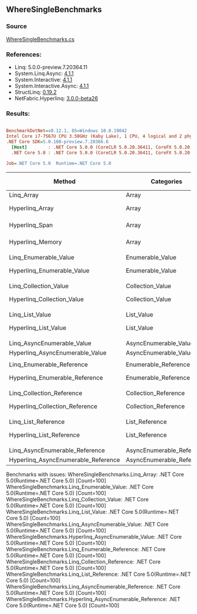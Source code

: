 ﻿## WhereSingleBenchmarks

### Source
[WhereSingleBenchmarks.cs](../NetFabric.Hyperlinq.Benchmarks/Benchmarks/WhereSingleBenchmarks.cs)

### References:
- Linq: 5.0.0-preview.7.20364.11
- System.Linq.Async: [4.1.1](https://www.nuget.org/packages/System.Linq.Async/4.1.1)
- System.Interactive: [4.1.1](https://www.nuget.org/packages/System.Interactive/4.1.1)
- System.Interactive.Async: [4.1.1](https://www.nuget.org/packages/System.Interactive.Async/4.1.1)
- StructLinq: [0.19.2](https://www.nuget.org/packages/StructLinq/0.19.2)
- NetFabric.Hyperlinq: [3.0.0-beta26](https://www.nuget.org/packages/NetFabric.Hyperlinq/3.0.0-beta26)

### Results:
``` ini

BenchmarkDotNet=v0.12.1, OS=Windows 10.0.19042
Intel Core i7-7567U CPU 3.50GHz (Kaby Lake), 1 CPU, 4 logical and 2 physical cores
.NET Core SDK=5.0.100-preview.7.20366.6
  [Host]        : .NET Core 5.0.0 (CoreCLR 5.0.20.36411, CoreFX 5.0.20.36411), X64 RyuJIT
  .NET Core 5.0 : .NET Core 5.0.0 (CoreCLR 5.0.20.36411, CoreFX 5.0.20.36411), X64 RyuJIT

Job=.NET Core 5.0  Runtime=.NET Core 5.0  

```
|                              Method |                Categories | Count |     Mean |    Error |   StdDev | Ratio | RatioSD |  Gen 0 | Gen 1 | Gen 2 | Allocated |
|------------------------------------ |-------------------------- |------ |---------:|---------:|---------:|------:|--------:|-------:|------:|------:|----------:|
|                          Linq_Array |                     Array |   100 |       NA |       NA |       NA |     ? |       ? |      - |     - |     - |         - |
|                     Hyperlinq_Array |                     Array |   100 | 186.2 ns |  1.15 ns |  1.02 ns |     ? |       ? | 0.0305 |     - |     - |      64 B |
|                      Hyperlinq_Span |                     Array |   100 | 210.0 ns |  1.11 ns |  1.04 ns |     ? |       ? | 0.0305 |     - |     - |      64 B |
|                    Hyperlinq_Memory |                     Array |   100 | 185.7 ns |  1.42 ns |  1.26 ns |     ? |       ? | 0.0305 |     - |     - |      64 B |
|                                     |                           |       |          |          |          |       |         |        |       |       |           |
|               Linq_Enumerable_Value |          Enumerable_Value |   100 |       NA |       NA |       NA |     ? |       ? |      - |     - |     - |         - |
|          Hyperlinq_Enumerable_Value |          Enumerable_Value |   100 | 223.1 ns |  1.28 ns |  1.07 ns |     ? |       ? | 0.0305 |     - |     - |      64 B |
|                                     |                           |       |          |          |          |       |         |        |       |       |           |
|               Linq_Collection_Value |          Collection_Value |   100 |       NA |       NA |       NA |     ? |       ? |      - |     - |     - |         - |
|          Hyperlinq_Collection_Value |          Collection_Value |   100 | 226.4 ns |  1.06 ns |  0.94 ns |     ? |       ? | 0.0305 |     - |     - |      64 B |
|                                     |                           |       |          |          |          |       |         |        |       |       |           |
|                     Linq_List_Value |                List_Value |   100 |       NA |       NA |       NA |     ? |       ? |      - |     - |     - |         - |
|                Hyperlinq_List_Value |                List_Value |   100 | 395.7 ns |  1.68 ns |  1.57 ns |     ? |       ? | 0.0305 |     - |     - |      64 B |
|                                     |                           |       |          |          |          |       |         |        |       |       |           |
|          Linq_AsyncEnumerable_Value |     AsyncEnumerable_Value |   100 |       NA |       NA |       NA |     ? |       ? |      - |     - |     - |         - |
|     Hyperlinq_AsyncEnumerable_Value |     AsyncEnumerable_Value |   100 |       NA |       NA |       NA |     ? |       ? |      - |     - |     - |         - |
|                                     |                           |       |          |          |          |       |         |        |       |       |           |
|           Linq_Enumerable_Reference |      Enumerable_Reference |   100 |       NA |       NA |       NA |     ? |       ? |      - |     - |     - |         - |
|      Hyperlinq_Enumerable_Reference |      Enumerable_Reference |   100 | 540.3 ns |  4.24 ns |  3.97 ns |     ? |       ? | 0.0458 |     - |     - |      96 B |
|                                     |                           |       |          |          |          |       |         |        |       |       |           |
|           Linq_Collection_Reference |      Collection_Reference |   100 |       NA |       NA |       NA |     ? |       ? |      - |     - |     - |         - |
|      Hyperlinq_Collection_Reference |      Collection_Reference |   100 | 606.2 ns | 11.90 ns | 14.17 ns |     ? |       ? | 0.0458 |     - |     - |      96 B |
|                                     |                           |       |          |          |          |       |         |        |       |       |           |
|                 Linq_List_Reference |            List_Reference |   100 |       NA |       NA |       NA |     ? |       ? |      - |     - |     - |         - |
|            Hyperlinq_List_Reference |            List_Reference |   100 | 348.4 ns |  2.44 ns |  2.04 ns |     ? |       ? | 0.0305 |     - |     - |      64 B |
|                                     |                           |       |          |          |          |       |         |        |       |       |           |
|      Linq_AsyncEnumerable_Reference | AsyncEnumerable_Reference |   100 |       NA |       NA |       NA |     ? |       ? |      - |     - |     - |         - |
| Hyperlinq_AsyncEnumerable_Reference | AsyncEnumerable_Reference |   100 |       NA |       NA |       NA |     ? |       ? |      - |     - |     - |         - |

Benchmarks with issues:
  WhereSingleBenchmarks.Linq_Array: .NET Core 5.0(Runtime=.NET Core 5.0) [Count=100]
  WhereSingleBenchmarks.Linq_Enumerable_Value: .NET Core 5.0(Runtime=.NET Core 5.0) [Count=100]
  WhereSingleBenchmarks.Linq_Collection_Value: .NET Core 5.0(Runtime=.NET Core 5.0) [Count=100]
  WhereSingleBenchmarks.Linq_List_Value: .NET Core 5.0(Runtime=.NET Core 5.0) [Count=100]
  WhereSingleBenchmarks.Linq_AsyncEnumerable_Value: .NET Core 5.0(Runtime=.NET Core 5.0) [Count=100]
  WhereSingleBenchmarks.Hyperlinq_AsyncEnumerable_Value: .NET Core 5.0(Runtime=.NET Core 5.0) [Count=100]
  WhereSingleBenchmarks.Linq_Enumerable_Reference: .NET Core 5.0(Runtime=.NET Core 5.0) [Count=100]
  WhereSingleBenchmarks.Linq_Collection_Reference: .NET Core 5.0(Runtime=.NET Core 5.0) [Count=100]
  WhereSingleBenchmarks.Linq_List_Reference: .NET Core 5.0(Runtime=.NET Core 5.0) [Count=100]
  WhereSingleBenchmarks.Linq_AsyncEnumerable_Reference: .NET Core 5.0(Runtime=.NET Core 5.0) [Count=100]
  WhereSingleBenchmarks.Hyperlinq_AsyncEnumerable_Reference: .NET Core 5.0(Runtime=.NET Core 5.0) [Count=100]
